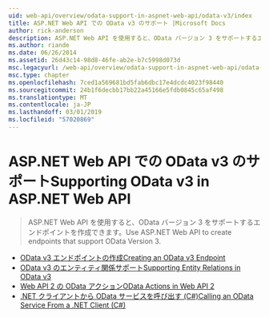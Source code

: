 ```yaml
---
uid: web-api/overview/odata-support-in-aspnet-web-api/odata-v3/index
title: ASP.NET Web API での OData v3 のサポート |Microsoft Docs
author: rick-anderson
description: ASP.NET Web API を使用すると、OData バージョン 3 をサポートするエンドポイントを作成できます。
ms.author: riande
ms.date: 06/26/2014
ms.assetid: 26d43c14-98d8-46fe-ab2e-b7c5998d073d
msc.legacyurl: /web-api/overview/odata-support-in-aspnet-web-api/odata-v3
msc.type: chapter
ms.openlocfilehash: 7ced1a569681bd5fab6dbc17e4dcdc4023f98440
ms.sourcegitcommit: 24b1f6decbb17bb22a45166e5fdb0845c65af498
ms.translationtype: MT
ms.contentlocale: ja-JP
ms.lasthandoff: 03/01/2019
ms.locfileid: "57020869"
---
```

<a name="supporting-odata-v3-in-aspnet-web-api"></a><span data-ttu-id="52218-103">ASP.NET Web API での OData v3 のサポート</span><span class="sxs-lookup"><span data-stu-id="52218-103">Supporting OData v3 in ASP.NET Web API</span></span>
====================
> <span data-ttu-id="52218-104">ASP.NET Web API を使用すると、OData バージョン 3 をサポートするエンドポイントを作成できます。</span><span class="sxs-lookup"><span data-stu-id="52218-104">Use ASP.NET Web API to create endpoints that support OData Version 3.</span></span>


- [<span data-ttu-id="52218-105">OData v3 エンドポイントの作成</span><span class="sxs-lookup"><span data-stu-id="52218-105">Creating an OData v3 Endpoint</span></span>](creating-an-odata-endpoint.md)
- [<span data-ttu-id="52218-106">OData v3 のエンティティ関係サポート</span><span class="sxs-lookup"><span data-stu-id="52218-106">Supporting Entity Relations in OData v3</span></span>](working-with-entity-relations.md)
- [<span data-ttu-id="52218-107">Web API 2 の OData アクション</span><span class="sxs-lookup"><span data-stu-id="52218-107">OData Actions in Web API 2</span></span>](odata-actions.md)
- [<span data-ttu-id="52218-108">.NET クライアントから OData サービスを呼び出す (C#)</span><span class="sxs-lookup"><span data-stu-id="52218-108">Calling an OData Service From a .NET Client (C#)</span></span>](calling-an-odata-service-from-a-net-client.md)
